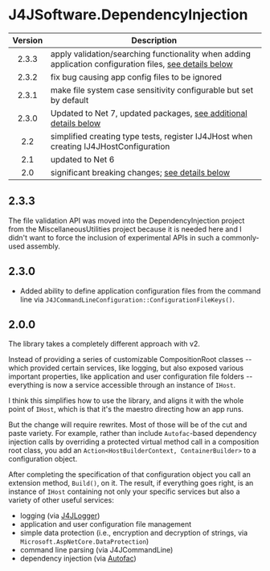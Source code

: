 # J4JSoftware.DependencyInjection

|Version|Description|
|:-----:|-----------|
|2.3.3|apply validation/searching functionality when adding application configuration files, [see details below](#233)|
|2.3.2|fix bug causing app config files to be ignored|
|2.3.1|make file system case sensitivity configurable but set by default|
|2.3.0|Updated to Net 7, updated packages, [see additional details below](#230)|
|2.2|simplified creating type tests, register IJ4JHost when creating IJ4JHostConfiguration|
|2.1|updated to Net 6|
|2.0|significant breaking changes; [see details below](#200)|

## 2.3.3

The file validation API was moved into the DependencyInjection project from the MiscellaneousUtilities project because it is needed here and I didn't want to force the inclusion of experimental APIs in such a commonly-used assembly.

## 2.3.0

- Added ability to define application configuration files from the command line via `J4JCommandLineConfiguration::ConfigurationFileKeys()`.

## 2.0.0

The library takes a completely different approach with v2.

Instead of providing a series of customizable CompositionRoot classes -- which provided certain services, like logging, but also exposed various important properties, like  application and user configuration file folders -- everything is now a service accessible through an instance of `IHost`.

I think this simplifies how to use the library, and aligns it with the whole point of `IHost`, which is that it's the maestro directing how an app runs.

But the change will require rewrites. Most of those will be of the cut and paste variety. For example, rather than include `Autofac`-based dependency injection calls by overriding a protected virtual method call in a composition root class, you add an `Action<HostBuilderContext, ContainerBuilder>` to a configuration object.

After completing the specification of that configuration object you call an extension method, `Build()`, on it. The result, if everything goes right, is an instance of `IHost` containing not only your specific services but also a variety of other useful services:

- logging (via [J4JLogger](https://github.com/markolbert/J4JLogging))
- application and user configuration file management
- simple data protection (i.e., encryption and decryption of strings, via `Microsoft.AspNetCore.DataProtection`)
- command line parsing (via J4JCommandLine)
- dependency injection (via [Autofac](https://autofac.org/))
